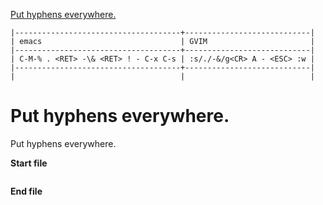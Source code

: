[to solve]:http://www.vimgolf.com/challenges/540629666a1e4000020d9e5a

[Put hyphens everywhere.][to solve]

```
|-------------------------------------+----------------------------|
| emacs                               | GVIM                       |
|-------------------------------------+----------------------------|
| C-M-% . <RET> -\& <RET> ! - C-x C-s | :s/./-&/g<CR> A - <ESC> :w |
|-------------------------------------+----------------------------|
|                                     |                            |
```

# Put hyphens everywhere.

Put hyphens everywhere.

**Start file**
```

```

**End file**
```

```
